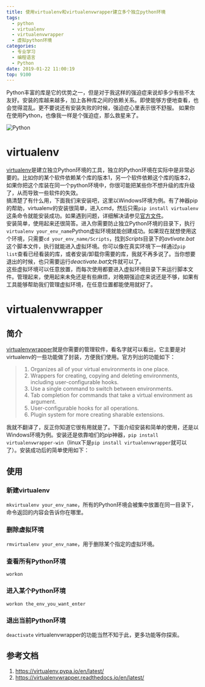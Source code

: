 ```yaml
---
title: 使用virtualenv和virtualenvwrapper建立多个独立python环境
tags:
  - python
  - virtualenv
  - virtualenvwrapper
  - 虚拟python环境
categories:
  - 专业学习
  - 编程语言
  - Python
date: 2019-01-22 11:00:19
top: 9100
---
```



Python丰富的库是它的优势之一，但是对于我这样的强迫症来说却多少有些不太友好。安装的库越来越多，加上各种库之间的依赖关系。即使能够方便地查看，也会觉得混乱。更不要说还有安装失败的时候，强迫症心里表示很不舒服。
如果你在使用Python，也像我一样是个强迫症，那么救星来了。

![Python](https://www.python.org/static/img/python-logo.png)
<!--more-->  

# virtualenv
[virtualenv](https://pypi.org/project/virtualenv/)是建立独立Python环境的工具，独立的Python环境在实际中是非常必要的。比如你的某个软件依赖某个库的版本1，另一个软件依赖这个库的版本2，如果你把这个库装在同一个python环境中，你很可能把某些你不想升级的库升级了，从而导致一些软件的失效。  
搞清楚了有什么用，下面我们来安装吧，这里以Windows环境为例。有了神器pip的帮助，virtualenv的安装很简单，进入cmd，然后只需`pip install virtualenv`这条命令就能安装成功。如果遇到问题，详细解决请参见[官方文件](https://virtualenv.pypa.io/en/latest/)。  
安装简单，使用起来还很简答。进入你需要防止独立Python环境的目录下，执行`virtualenv your_env_name`Python虚拟环境就能创建成功。如果现在就想使用这个环境，只需要`cd your_env_name/Scripts`，找到*Scripts*目录下的*avtivate.bat*这个脚本文件，执行就能进入虚拟环境。你可以像在真实环境下一样通过`pip list`查看已经看装的库，或者安装/卸载你需要的库，我就不再多说了。当你想要退出的时候，也只需要运行*deactivate.bat*文件就可以了。  
这些虚拟环境可以任意放置，而每次使用都要进入虚拟环境目录下来运行脚本文件。管理起来，使用起来未免还是有些麻烦，对晚期强迫症来说还是不够，如果有工具能够帮助我们管理虚拟环境，在任意位置都能使用就好了。  
# virtualenvwrapper
## 简介
[virtualenvwrapper](https://pypi.org/project/virtualenvwrapper/)就是你需要的管理软件，看名字就可以看出，它主要是对virtualenv的一些功能做了封装，方便我们使用。官方列出的功能如下：
> 1. Organizes all of your virtual environments in one place.
> 2. Wrappers for creating, copying and deleting environments, including user-configurable hooks.
> 3. Use a single command to switch between environments.
> 4. Tab completion for commands that take a virtual environment as argument.
> 5. User-configurable hooks for all operations.
> 6. Plugin system for more creating sharable extensions.

我就不翻译了，反正你知道它很有用就是了。下面介绍安装和简单的使用，还是以Windows环境为例。安装还是依靠咱们的*pip*神器，`pip install virtualenvwrapper-win`（linux下是`pip install virtualenvwrapper`就可以了）。安装成功后的简单使用如下：
## 使用
### 新建virtualenv
`mkvirtualenv your_env_name`，所有的Python环境会被集中放置在同一目录下，命令返回的内容会告诉你在哪里。
### 删除虚拟环境
`rmvirtualenv your_env_name`，用于删除某个指定的虚拟环境。
### 查看所有Python环境
`workon`
### 进入某个Python环境
`workon the_env_you_want_enter`
### 退出当前Python环境
`deactivate`
virtualenvwrapper的功能当然不知于此，更多功能等你探索。

## 参考文档

1. https://virtualenv.pypa.io/en/latest/
2. https://virtualenvwrapper.readthedocs.io/en/latest/

